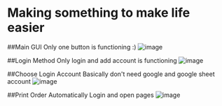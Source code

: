 # Making something to make life easier

##Main GUI
Only one button is functioning :)
![image](https://user-images.githubusercontent.com/100119626/192359739-9ee6002b-6ba2-4589-9a9f-73c5db593d15.png)

##Login Method
Only login and add account is functioning
![image](https://user-images.githubusercontent.com/100119626/192360121-9db8e432-e7c1-4f0f-9222-387fea837acf.png)

##Choose Login Account
Basically don't need google and google sheet account
![image](https://user-images.githubusercontent.com/100119626/192360440-f758e1d1-085f-4aca-931d-5ce50c15060c.png)

##Print Order
Automatically Login and open pages
![image](https://user-images.githubusercontent.com/100119626/192360656-88b2652d-ad53-490c-864f-b3dfd23e5200.png)

